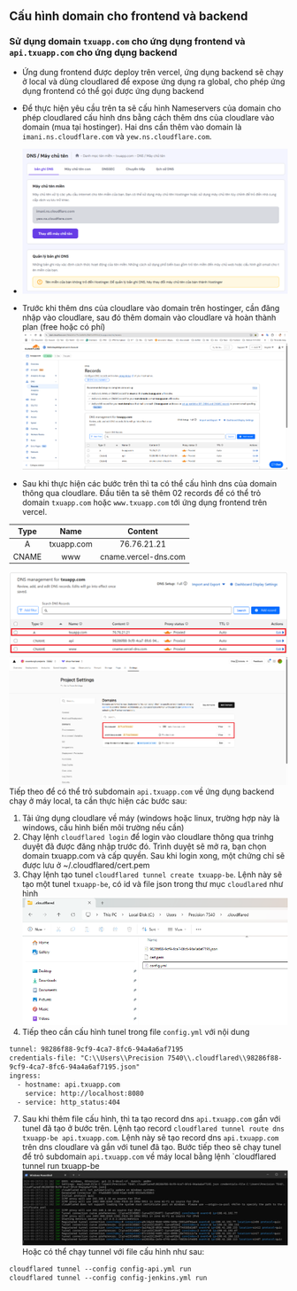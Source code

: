 ## Cấu hình domain cho frontend và backend
### Sử dụng domain `txuapp.com` cho ứng dụng frontend và `api.txuapp.com` cho ứng dụng backend

- Ứng dung frontend được deploy trên vercel, ứng dụng backend sẽ chạy ở local và dùng cloudlared để expose ứng dụng ra global,
cho phép ứng dụng frontend có thể gọi được ứng dụng backend

- Để thực hiện yêu cầu trên ta sẽ cấu hình Nameservers của domain cho phép cloudlared cấu hình dns bằng cách 
thêm dns của cloudlare vào domain (mua tại hostinger). Hai dns cần thêm vào domain là `imani.ns.cloudflare.com` và `yew.ns.cloudflare.com`.
- ![img.png](img.png)
- Trước khi thêm dns của cloudlare vào domain trên hostinger, cần đăng nhập vào cloudlare, sau đó thêm domain vào cloudlare
và hoàn thành plan (free hoặc có phí)
![img_1.png](img_1.png)
- Sau khi thực hiện các bước trên thì ta có thể cấu hình dns của domain thông qua cloudlare. Đầu tiên ta sẽ
thêm 02 records để có thể trỏ domain `txuapp.com` hoặc `www.txuapp.com` tới ứng dụng frontend trên vercel.

|  Type   |     Name     |        Content         |
|:-------:|:------------:|:----------------------:|
|    A    |  txuapp.com  |      76.76.21.21       |
|  CNAME  |     www      |  cname.vercel-dns.com  |

![img_3.png](img_3.png)
![img_4.png](img_4.png)
Tiếp theo để có thể trỏ subdomain `api.txuapp.com` về ứng dụng backend chạy ở máy local,
ta cần thực hiện các bước sau:
1. Tải ứng dụng cloudlare về máy (windows hoặc linux, trường hợp này là windows, cấu hình biến môi trường nếu cần)
2. Chạy lệnh `cloudflared login` để login vào cloudlare thông qua trinhg duyệt đã được đăng nhập trước đó.
Trình duyệt sẽ mở ra, bạn chọn domain txuapp.com và cấp quyền. Sau khi login xong, một chứng chỉ sẽ được lưu ở ~/.cloudflared/cert.pem
4. Chạy lệnh tạo tunel `cloudflared tunnel create txuapp-be`. Lệnh này sẽ tạo một tunel `txuapp-be`, có id và file json trong thư
mục `cloudlared` như hình
![img_5.png](img_5.png)
6. Tiếp theo cần cấu hình tunel trong file `config.yml` với nội dung 
```
tunnel: 98286f88-9cf9-4ca7-8fc6-94a4a6af7195
credentials-file: "C:\\Users\\Precision 7540\\.cloudflared\\98286f88-9cf9-4ca7-8fc6-94a4a6af7195.json"
ingress:
  - hostname: api.txuapp.com
    service: http://localhost:8080
  - service: http_status:404
```
7. Sau khi thêm file cấu hình, thì ta tạo record dns `api.txuapp.com` gắn với tunel đã tạo ở bước trên. Lệnh tạo record
`cloudflared tunnel route dns txuapp-be api.txuapp.com`. Lệnh này sẽ tạo record dns `api.txuapp.com` trên dns cloudlare
và gắn với tunel đã tạo. Bước tiếp theo sẽ chạy tunel để trỏ subdomain `api.txuapp.com` về máy local bằng lệnh
`cloudflared tunnel run txuapp-be
![img_6.png](img_6.png)
Hoặc có thể chạy tunnel với file cấu hình như sau:
```
cloudflared tunnel --config config-api.yml run
cloudflared tunnel --config config-jenkins.yml run
```